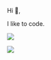 Hi 👋,

I like to code.

[![](https://img.shields.io/badge/ayy-lmao-red)](https://www.youtube.com/watch?v=seFHSuL0nsw)

<!--
**alordash/alordash** is a ✨ _special_ ✨ repository because its `README.md` (this file) appears on your GitHub profile.

Here are some ideas to get you started:

- 🔭 I’m currently working on ...
- 🌱 I’m currently learning ...
- 👯 I’m looking to collaborate on ...
- 🤔 I’m looking for help with ...
- 💬 Ask me about ...
- 📫 How to reach me: ...
- 😄 Pronouns: ...
- ⚡ Fun fact: ...
-->
[![](https://hit.yhype.me/github/profile?user_id=54469554)](https://youtu.be/oHg5SJYRHA0)
